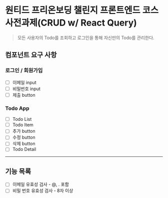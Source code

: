 # 원티드 프리온보딩 챌린지 프론트엔드 코스 사전과제(CRUD w/ React Query)

> 모든 사용자의 Todo를 조회하고 로그인을 통해 자신만의 Todo를 관리한다.

## 컴포넌트 요구 사항

### 로그인 / 회원가입

- [ ] 이메일 input
- [ ] 비밀번호 input
- [ ] 제출 button

### Todo App

- [ ] Todo List
- [ ] Todo Item
- [ ] 추가 button
- [ ] 수정 button
- [ ] 삭제 button
- [ ] Todo Detail

---

## 기능 목록

- [ ] 이메일 유효성 검사 - @, . 포함
- [ ] 비밀 번호 유효성 검사 - 8자 이상
